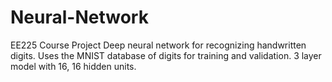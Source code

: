 # Neural-Network
EE225 Course Project
Deep neural network for recognizing handwritten digits. Uses the MNIST database of digits for training and validation. 3 layer model with 16, 16 hidden units.
